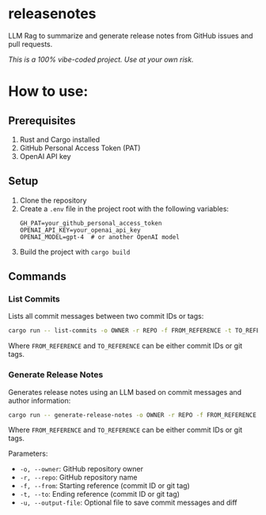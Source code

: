 # releasenotes
LLM Rag to summarize and generate release notes from GitHub issues and pull requests.

*This is a 100% vibe-coded project. Use at your own risk.*

# How to use:

## Prerequisites
1. Rust and Cargo installed
2. GitHub Personal Access Token (PAT)
3. OpenAI API key

## Setup
1. Clone the repository
2. Create a `.env` file in the project root with the following variables:
   ```
   GH_PAT=your_github_personal_access_token
   OPENAI_API_KEY=your_openai_api_key
   OPENAI_MODEL=gpt-4  # or another OpenAI model
   ```
3. Build the project with `cargo build`

## Commands

### List Commits
Lists all commit messages between two commit IDs or tags:

```bash
cargo run -- list-commits -o OWNER -r REPO -f FROM_REFERENCE -t TO_REFERENCE
```

Where `FROM_REFERENCE` and `TO_REFERENCE` can be either commit IDs or git tags.


### Generate Release Notes
Generates release notes using an LLM based on commit messages and author information:

```bash
cargo run -- generate-release-notes -o OWNER -r REPO -f FROM_REFERENCE -t TO_REFERENCE [-u OUTPUT_FILE]
```

Where `FROM_REFERENCE` and `TO_REFERENCE` can be either commit IDs or git tags.

Parameters:
- `-o, --owner`: GitHub repository owner
- `-r, --repo`: GitHub repository name
- `-f, --from`: Starting reference (commit ID or git tag)
- `-t, --to`: Ending reference (commit ID or git tag)
- `-u, --output-file`: Optional file to save commit messages and diff
